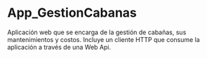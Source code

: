 # App_GestionCabanas
Aplicación web que se encarga de la gestión de cabañas, sus mantenimientos y costos. Incluye un cliente HTTP que consume la aplicación a través de una Web Api.
